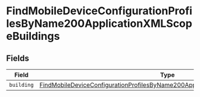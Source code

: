 # FindMobileDeviceConfigurationProfilesByName200ApplicationXMLScopeBuildings


## Fields

| Field                                                                                                                                                                                               | Type                                                                                                                                                                                                | Required                                                                                                                                                                                            | Description                                                                                                                                                                                         |
| --------------------------------------------------------------------------------------------------------------------------------------------------------------------------------------------------- | --------------------------------------------------------------------------------------------------------------------------------------------------------------------------------------------------- | --------------------------------------------------------------------------------------------------------------------------------------------------------------------------------------------------- | --------------------------------------------------------------------------------------------------------------------------------------------------------------------------------------------------- |
| `building`                                                                                                                                                                                          | [FindMobileDeviceConfigurationProfilesByName200ApplicationXMLScopeBuildingsBuilding](../../models/operations/findmobiledeviceconfigurationprofilesbyname200applicationxmlscopebuildingsbuilding.md) | :heavy_minus_sign:                                                                                                                                                                                  | N/A                                                                                                                                                                                                 |